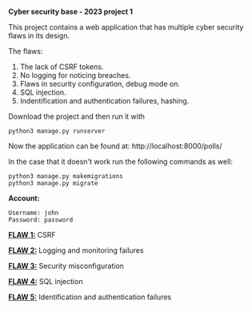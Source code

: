 **Cyber security base - 2023 project 1**

This project contains a web application that has multiple cyber security flaws in its design.

The flaws:
  1. The lack of CSRF tokens.
  2. No logging for noticing breaches.
  3. Flaws in security configuration, debug mode on.
  4. SQL injection.
  5. Indentification and authentication failures, hashing.

Download the project and then run it with

```
python3 manage.py runserver
```

Now the application can be found at:
http://localhost:8000/polls/

In the case that it doesn't work run the following commands as well:

```
python3 manage.py makemigrations
python3 manage.py migrate
```

**Account:**
```
Username: john
Password: password
```

[**FLAW 1:**](https://github.com/LassiEH/CSB-Project/blob/b34fcf15f3a962548316a8ee654b242978b0137a/mysite/polls/templates/polls/detail.html#L13)
 CSRF
 
[**FLAW 2:**](https://github.com/LassiEH/CSB-Project/blob/31f8efd1bf4247eb59634f24b3865b76601fd577/mysite/mysite/settings.py#L116)
 Logging and monitoring failures

[**FLAW 3:**](https://github.com/LassiEH/CSB-Project/blob/31f8efd1bf4247eb59634f24b3865b76601fd577/mysite/mysite/settings.py#L27)
 Security misconfiguration

[**FLAW 4:**](https://github.com/LassiEH/CSB-Project/blob/31f8efd1bf4247eb59634f24b3865b76601fd577/mysite/polls/views.py#L23)
 SQL injection

[**FLAW 5:**](https://github.com/LassiEH/CSB-Project/blob/31f8efd1bf4247eb59634f24b3865b76601fd577/mysite/mysite/settings.py#L150)
 Identification and authentication failures
